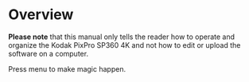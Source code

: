 # Overview

**Please note** that this manual only tells the reader how to operate and organize the Kodak PixPro SP360 4K and not how to edit or upload the software on a computer.

Press <span>menu</span> to make magic happen. 